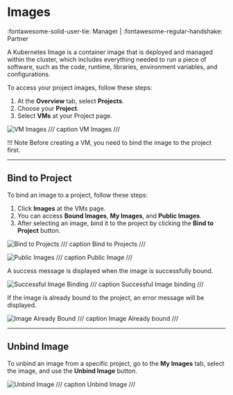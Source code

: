 # **Images**
:fontawesome-solid-user-tie: Manager | :fontawesome-regular-handshake: Partner

A Kubernetes Image is a container image that is deployed and managed within the cluster, which includes everything needed to run a piece of software, such as the code, runtime, libraries, environment variables, and configurations.

To access your project images, follow these steps:

1. At the **Overview** tab, select **Projects**.
2. Choose your **Project**.
3. Select **VMs** at your Project page.

![VM Images](https://rgw.cloudpoint.tcpro.cz/swift/v1/KEY_0efe203c42c0402f9402a570302dc066/new-docs/managing-your-projects/images/images.1.webp)
/// caption
VM Images
///

!!! Note
	 Before creating a VM, you need to bind the image to the project first.

---

## **Bind to Project**

To bind an image to a project, follow these steps:

1. Click **Images** at the VMs page.
2. You can access **Bound Images**, **My Images**, and **Public Images**.
3. After selecting an image, bind it to the project by clicking the **Bind to Project** button.

![Bind to Projects](https://rgw.cloudpoint.tcpro.cz/swift/v1/KEY_0efe203c42c0402f9402a570302dc066/new-docs/managing-your-projects/images/images.2.webp)
/// caption
Bind to Projects
///

![Public Images](https://rgw.cloudpoint.tcpro.cz/swift/v1/KEY_0efe203c42c0402f9402a570302dc066/new-docs/managing-your-projects/vm%20images/images.new.webp)
/// caption 
Public Image
///

A success message is displayed when the image is successfully bound.

![Successful Image Binding](https://rgw.cloudpoint.tcpro.cz/swift/v1/KEY_0efe203c42c0402f9402a570302dc066/new-docs/managing-your-projects/images/success-image-binding.webp)
/// caption
Successful Image binding
///

If the image is already bound to the project, an error message will be displayed.

![Image Already Bound](https://rgw.cloudpoint.tcpro.cz/swift/v1/KEY_0efe203c42c0402f9402a570302dc066/new-docs/managing-your-projects/images/failure-image-binding.webp)
/// caption 
Image Already bound 
///

---

## **Unbind Image**

To unbind an image from a specific project, go to the **My Images** tab, select the image, and use the **Unbind Image** button.

![Unbind Image](https://rgw.cloudpoint.tcpro.cz/swift/v1/KEY_0efe203c42c0402f9402a570302dc066/new-docs/managing-your-projects/vm%20images/images.new.2.webp)
/// caption
Unbind Image
///
